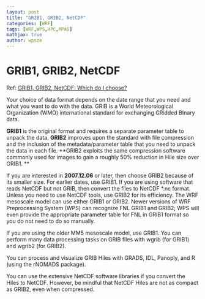 ```yaml
---
layout: post
title: "GRIB1, GRIB2, NetCDF"
categories: [WRF]
tags: [WRF,WPS,HPC,MPAS]
mathjax: true
author: wpsze
---
```


# GRIB1, GRIB2, NetCDF

Ref: [GRIB1,	GRIB2,	NetCDF:	Which	do	I	choose?	](https://rda.ucar.edu/OS/web/datasets/ds083.2/docs/README_Formats.pdf)

Your choice of data format depends on the date range that you need and what you want to do with the data. GRIB is a World Meteorological Organization (WMO) international standard for exchanging GRidded BInary data. 

**GRIB1** is the original format and requires a separate parameter table to unpack the data. **GRIB2** improves upon the standard with file compression and the inclusion of the metadata/parameter table that you need to unpack the data in each file. **GRIB2 exploits the same compression software commonly used for images to gain a roughly 50% reduction in Hile size over GRIB1. **

If you are interested in **2007.12.06** or later, then choose GRIB2 because of its smaller size. For earlier dates, use GRIB1. If you are using software that reads NetCDF but not GRIB, then convert the files to NetCDF *.nc format. Unless you need to use NetCDF tools, use GRIB2 for its efficiency. The WRF mesoscale model can use either GRIB1 or GRIB2. Newer versions of WRF Preprocessing System (WPS) can recognize FNL GRIB1 and GRIB2; WPS will even provide the appropriate parameter table for FNL in GRIB1 format so you do not need to do so manually. 

If you are using the older MM5 mesoscale model, use GRIB1. You can perform many data processing tasks on GRIB files with wgrib (for GRIB1) and wgrib2 (for GRIB2). 

You can process and visualize GRIB Hiles with GRADS, IDL, Panoply, and R (using the rNOMADS package). 

You can use the extensive NetCDF software libraries if you convert the Hiles to NetCDF. However, be mindful that NetCDF Hiles are not as compact as GRIB2, even when compressed.
